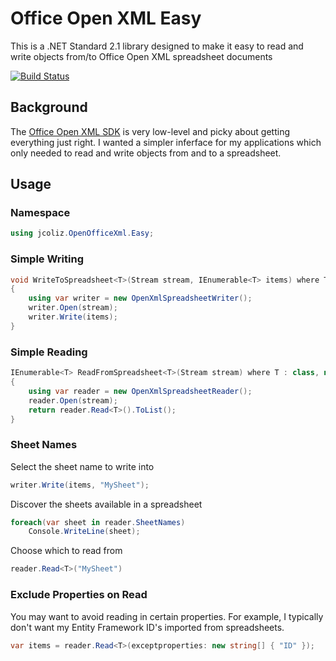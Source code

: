 # Office Open XML Easy

This is a .NET Standard 2.1 library designed to make it easy to read and write objects from/to Office Open XML spreadsheet documents

[![Build Status](https://jcoliz.visualstudio.com/OfficeOpenXMLEasy/_apis/build/status/jcoliz.OfficeOpenXMLEasy?branchName=main)](https://jcoliz.visualstudio.com/OfficeOpenXMLEasy/_build/latest?definitionId=23&branchName=main)

## Background

The [Office Open XML SDK](https://github.com/OfficeDev/Open-XML-SDK) is very low-level and picky about getting everything just right. I wanted a simpler inferface for my
applications which only needed to read and write objects from and to a spreadsheet.

## Usage

### Namespace

```c#
using jcoliz.OpenOfficeXml.Easy;
```

### Simple Writing

```c#
void WriteToSpreadsheet<T>(Stream stream, IEnumerable<T> items) where T: class
{
    using var writer = new OpenXmlSpreadsheetWriter();
    writer.Open(stream);
    writer.Write(items);
}
```

### Simple Reading

```c#
IEnumerable<T> ReadFromSpreadsheet<T>(Stream stream) where T : class, new()
{
    using var reader = new OpenXmlSpreadsheetReader();
    reader.Open(stream);
    return reader.Read<T>().ToList();
}
```

### Sheet Names

Select the sheet name to write into

```c#
writer.Write(items, "MySheet");
```

Discover the sheets available in a spreadsheet

```c#
foreach(var sheet in reader.SheetNames)
    Console.WriteLine(sheet);
```

Choose which to read from

```c#
reader.Read<T>("MySheet")
```

### Exclude Properties on Read

You may want to avoid reading in certain properties. For example, I typically don't want my Entity Framework ID's
imported from spreadsheets.

```c#
var items = reader.Read<T>(exceptproperties: new string[] { "ID" });
```